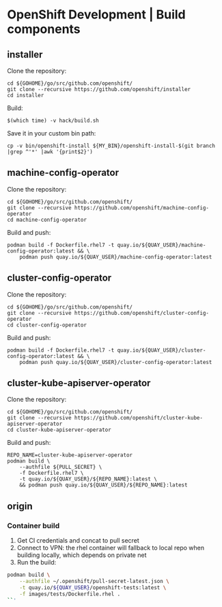# OpenShift Development | Build components

## installer

Clone the repository:
```shell
cd ${GOHOME}/go/src/github.com/openshift/
git clone --recursive https://github.com/openshift/installer
cd installer
```

Build:
```shell
$(which time) -v hack/build.sh
```

Save it in your custom bin path:
```shell
cp -v bin/openshift-install ${MY_BIN}/openshift-install-$(git branch |grep ^'*' |awk '{print$2}')
```

## machine-config-operator

Clone the repository:
```shell
cd ${GOHOME}/go/src/github.com/openshift/
git clone --recursive https://github.com/openshift/machine-config-operator
cd machine-config-operator
```

Build and push:
```shell
podman build -f Dockerfile.rhel7 -t quay.io/${QUAY_USER}/machine-config-operator:latest && \
    podman push quay.io/${QUAY_USER}/machine-config-operator:latest
```

## cluster-config-operator

Clone the repository:
```shell
cd ${GOHOME}/go/src/github.com/openshift/
git clone --recursive https://github.com/openshift/cluster-config-operator
cd cluster-config-operator
```

Build and push:
```shell
podman build -f Dockerfile.rhel7 -t quay.io/${QUAY_USER}/cluster-config-operator:latest && \
    podman push quay.io/${QUAY_USER}/cluster-config-operator:latest
```

## cluster-kube-apiserver-operator

Clone the repository:
```shell
cd ${GOHOME}/go/src/github.com/openshift/
git clone --recursive https://github.com/openshift/cluster-kube-apiserver-operator
cd cluster-kube-apiserver-operator
```

Build and push:
```shell
REPO_NAME=cluster-kube-apiserver-operator
podman build \
    --authfile ${PULL_SECRET} \
    -f Dockerfile.rhel7 \
    -t quay.io/${QUAY_USER}/${REPO_NAME}:latest \
    && podman push quay.io/${QUAY_USER}/${REPO_NAME}:latest
```


## origin

### Container build

1. Get CI credentials and concat to pull secret
1. Connect to VPN: the rhel container will fallback to local repo when building locally, which depends on private net
1. Run the build:

```bash
podman build \
    --authfile ~/.openshift/pull-secret-latest.json \
    -t quay.io/${QUAY_USER}/openshift-tests:latest \
    -f images/tests/Dockerfile.rhel .
``'
